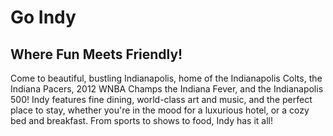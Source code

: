 # Go Indy

## Where Fun Meets Friendly!

Come to beautiful, bustling Indianapolis, home of the Indianapolis Colts, the
Indiana Pacers, 2012 WNBA Champs the Indiana Fever, and the Indianapolis 500!
Indy features fine dining, world-class art and music, and the perfect place to
stay, whether you're in the mood for a luxurious hotel, or a cozy bed and
breakfast.  From sports to shows to food, Indy has it all!

